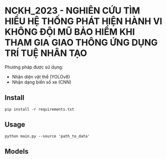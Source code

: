 # NCKH_2023 - NGHIÊN CỨU TÌM HIỂU HỆ THỐNG PHÁT HIỆN HÀNH VI KHÔNG ĐỘI MŨ BẢO HIỂM KHI THAM GIA GIAO THÔNG ỨNG DỤNG TRÍ TUỆ NHÂN TẠO

Phương pháp được sử dụng: <br>

* Nhận diện vật thể (YOLOv8)
* Nhận dạng biển số xe (CNN)

## Install
```
pip install -r requirements.txt
```

## Usage
```
python main.py --source 'path_to_data' 
```

## Models

